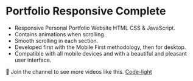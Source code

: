 # Portfolio Responsive Complete

- Responsive Personal Portfolio Website HTML CSS & JavaScript.
- Contains animations when scrolling.
- Smooth scrolling in each section.
- Developed first with the Mobile First methodology, then for desktop.
- Compatible with all mobile devices and with a beautiful and pleasant user interface.

💙 Join the channel to see more videos like this. [Code-light](https://www.youtube.com/channel/UCxiJjjJ8hyACAoGzD0Uw0Ng)


